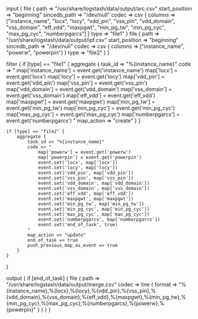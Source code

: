 input {
    file {
        path => "/usr/share/logstash/data/output/arc.csv"
        start_position => "beginning"
        sincedb_path => "/dev/null"
        codec => csv {
            columns => ["instance_name", "locx", "locy", "vdd_pin", "vss_pin", "vdd_domain", "vss_domain", "eff_vdd", "maxpgwt", "min_pg_tw", "min_pg_cyc", "max_pg_cyc", "numberpgarcs"]
        }
        type => "file1"
    }
    file {
        path => "/usr/share/logstash/data/output/ipf.csv"
        start_position => "beginning"
        sincedb_path => "/dev/null"
        codec => csv {
            columns => ["instance_name", "powerw", "powerpin"]
        }
        type => "file2"
    }
}

filter {
    if [type] == "file1" {
        aggregate {
            task_id => "%{instance_name}"
            code => "
                map['instance_name'] = event.get('instance_name')
                map['locx'] = event.get('locx')
                map['locy'] = event.get('locy')
                map['vdd_pin'] = event.get('vdd_pin')
                map['vss_pin'] = event.get('vss_pin')
                map['vdd_domain'] = event.get('vdd_domain')
                map['vss_domain'] = event.get('vss_domain')
                map['eff_vdd'] = event.get('eff_vdd')
                map['maxpgwt'] = event.get('maxpgwt')
                map['min_pg_tw'] = event.get('min_pg_tw')
                map['min_pg_cyc'] = event.get('min_pg_cyc')
                map['max_pg_cyc'] = event.get('max_pg_cyc')
                map['numberpgarcs'] = event.get('numberpgarcs')
            "
            map_action => "create"
        }
    }

    if [type] == "file2" {
        aggregate {
            task_id => "%{instance_name}"
            code => "
                map['powerw'] = event.get('powerw')
                map['powerpin'] = event.get('powerpin')
                event.set('locx', map['locx'])
                event.set('locy', map['locy'])
                event.set('vdd_pin', map['vdd_pin'])
                event.set('vss_pin', map['vss_pin'])
                event.set('vdd_domain', map['vdd_domain'])
                event.set('vss_domain', map['vss_domain'])
                event.set('eff_vdd', map['eff_vdd'])
                event.set('maxpgwt', map['maxpgwt'])
                event.set('min_pg_tw', map['min_pg_tw'])
                event.set('min_pg_cyc', map['min_pg_cyc'])
                event.set('max_pg_cyc', map['max_pg_cyc'])
                event.set('numberpgarcs', map['numberpgarcs'])
                event.set('end_of_task', true)
            "
            map_action => "update"
            end_of_task => true
            push_previous_map_as_event => true
        }
    }
}

output {
    if [end_of_task] {
        file {
            path => "/usr/share/logstash/data/output/merge.csv"
            codec => line {
                format => "%{instance_name},%{locx},%{locy},%{vdd_pin},%{vss_pin},%{vdd_domain},%{vss_domain},%{eff_vdd},%{maxpgwt},%{min_pg_tw},%{min_pg_cyc},%{max_pg_cyc},%{numberpgarcs},%{powerw},%{powerpin}"
            }
        }
    }
}
